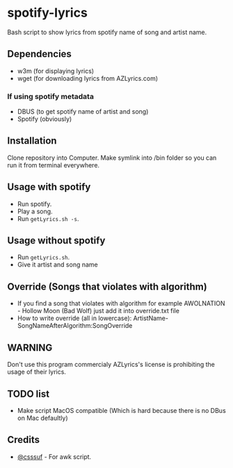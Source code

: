 # spotify-lyrics
Bash script to show lyrics from spotify name of song and artist name.

## Dependencies
* w3m (for displaying lyrics)
* wget (for downloading lyrics from AZLyrics.com)

### If using spotify metadata
* DBUS (to get spotify name of artist and song)
* Spotify (obviously)

## Installation
Clone repository into Computer.
Make symlink into /bin folder so you can run it from terminal everywhere.

## Usage with spotify
* Run spotify.
* Play a song.
* Run `getLyrics.sh -s`.

## Usage without spotify
* Run `getLyrics.sh`.
* Give it artist and song name

## Override (Songs that violates with algorithm)
* If you find a song that violates with algorithm for example AWOLNATION - Hollow Moon (Bad Wolf) just add it into override.txt file 
* How to write override (all in lowercase): ArtistName-SongNameAfterAlgorithm:SongOverride

## WARNING
Don't use this program commercialy AZLyrics's license is prohibiting the usage of their lyrics.

## TODO list
* Make script MacOS compatible (Which is hard because there is no DBus on Mac defaultly)

## Credits
* [@csssuf](https://github.com/csssuf) - For awk script.
